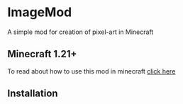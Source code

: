 # ImageMod
A simple mod for creation of pixel-art in Minecraft

## Minecraft 1.21+
To read about how to use this mod in minecraft [click here](HOW_TO_USE.MD)

## Installation


